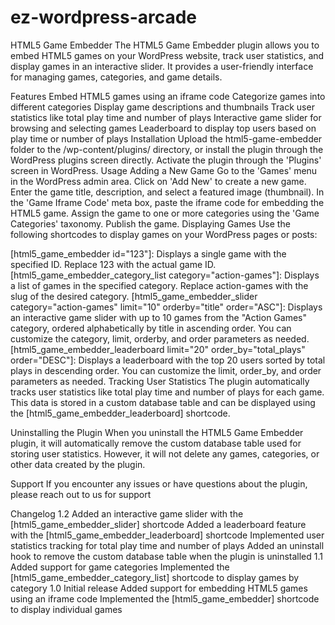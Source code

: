 # ez-wordpress-arcade

HTML5 Game Embedder
The HTML5 Game Embedder plugin allows you to embed HTML5 games on your WordPress website, track user statistics, and display games in an interactive slider. It provides a user-friendly interface for managing games, categories, and game details.

Features
Embed HTML5 games using an iframe code
Categorize games into different categories
Display game descriptions and thumbnails
Track user statistics like total play time and number of plays
Interactive game slider for browsing and selecting games
Leaderboard to display top users based on play time or number of plays
Installation
Upload the html5-game-embedder folder to the /wp-content/plugins/ directory, or install the plugin through the WordPress plugins screen directly.
Activate the plugin through the 'Plugins' screen in WordPress.
Usage
Adding a New Game
Go to the 'Games' menu in the WordPress admin area.
Click on 'Add New' to create a new game.
Enter the game title, description, and select a featured image (thumbnail).
In the 'Game Iframe Code' meta box, paste the iframe code for embedding the HTML5 game.
Assign the game to one or more categories using the 'Game Categories' taxonomy.
Publish the game.
Displaying Games
Use the following shortcodes to display games on your WordPress pages or posts:

[html5_game_embedder id="123"]: Displays a single game with the specified ID. Replace 123 with the actual game ID.
[html5_game_embedder_category_list category="action-games"]: Displays a list of games in the specified category. Replace action-games with the slug of the desired category.
[html5_game_embedder_slider category="action-games" limit="10" orderby="title" order="ASC"]: Displays an interactive game slider with up to 10 games from the "Action Games" category, ordered alphabetically by title in ascending order. You can customize the category, limit, orderby, and order parameters as needed.
[html5_game_embedder_leaderboard limit="20" order_by="total_plays" order="DESC"]: Displays a leaderboard with the top 20 users sorted by total plays in descending order. You can customize the limit, order_by, and order parameters as needed.
Tracking User Statistics
The plugin automatically tracks user statistics like total play time and number of plays for each game. This data is stored in a custom database table and can be displayed using the [html5_game_embedder_leaderboard] shortcode.

Uninstalling the Plugin
When you uninstall the HTML5 Game Embedder plugin, it will automatically remove the custom database table used for storing user statistics. However, it will not delete any games, categories, or other data created by the plugin.

Support
If you encounter any issues or have questions about the plugin, please reach out to us for support

Changelog
1.2
Added an interactive game slider with the [html5_game_embedder_slider] shortcode
Added a leaderboard feature with the [html5_game_embedder_leaderboard] shortcode
Implemented user statistics tracking for total play time and number of plays
Added an uninstall hook to remove the custom database table when the plugin is uninstalled
1.1
Added support for game categories
Implemented the [html5_game_embedder_category_list] shortcode to display games by category
1.0
Initial release
Added support for embedding HTML5 games using an iframe code
Implemented the [html5_game_embedder] shortcode to display individual games
